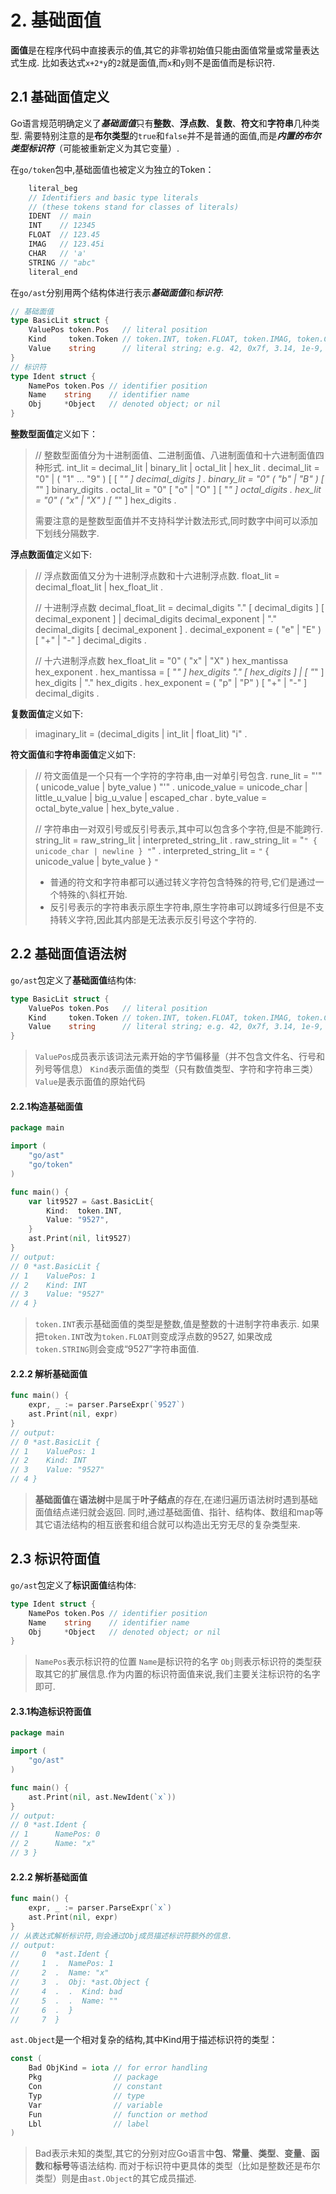 # 2. 基础面值

**面值**是在程序代码中直接表示的值,其它的非零初始值只能由面值常量或常量表达式生成.
比如表达式`x+2*y`的`2`就是面值,而`x`和`y`则不是面值而是标识符.

## 2.1 基础面值定义

Go语言规范明确定义了***基础面值***只有**整数**、**浮点数**、**复数**、**符文**和**字符串**几种类型.
需要特别注意的是**布尔类型**的`true`和`false`并不是普通的面值,而是***内置的布尔类型标识符***（可能被重新定义为其它变量）.

在`go/token`包中,基础面值也被定义为独立的Token：

```go
    literal_beg
	// Identifiers and basic type literals
	// (these tokens stand for classes of literals)
	IDENT  // main
	INT    // 12345
	FLOAT  // 123.45
	IMAG   // 123.45i
	CHAR   // 'a'
	STRING // "abc"
	literal_end
```

在`go/ast`分别用两个结构体进行表示***基础面值***和***标识符***: 

```go
// 基础面值
type BasicLit struct {
	ValuePos token.Pos   // literal position
	Kind     token.Token // token.INT, token.FLOAT, token.IMAG, token.CHAR, or token.STRING
	Value    string      // literal string; e.g. 42, 0x7f, 3.14, 1e-9, 2.4i, 'a', '\x7f', "foo" or `\m\n\o`
}
// 标识符
type Ident struct {
	NamePos token.Pos // identifier position
	Name    string    // identifier name
	Obj     *Object   // denoted object; or nil
}
```

**整数型面值**定义如下：

> // 整数型面值分为十进制面值、二进制面值、八进制面值和十六进制面值四种形式.
> int_lit        = decimal_lit | binary_lit | octal_lit | hex_lit .
> decimal_lit    = "0" | ( "1" … "9" ) [ [ "_" ] decimal_digits ] .
> binary_lit     = "0" ( "b" | "B" ) [ "_" ] binary_digits .
> octal_lit      = "0" [ "o" | "O" ] [ "_" ] octal_digits .
> hex_lit        = "0" ( "x" | "X" ) [ "_" ] hex_digits .
>
> 需要注意的是整数型面值并不支持科学计数法形式,同时数字中间可以添加下划线分隔数字.

**浮点数面值**定义如下: 

> // 浮点数面值又分为十进制浮点数和十六进制浮点数.
> float_lit         = decimal_float_lit | hex_float_lit .
>
> // 十进制浮点数
> decimal_float_lit = decimal_digits "." [ decimal_digits ] [ decimal_exponent ] |
>               decimal_digits decimal_exponent |
>               "." decimal_digits [ decimal_exponent ] .
> decimal_exponent  = ( "e" | "E" ) [ "+" | "-" ] decimal_digits .
>
> // 十六进制浮点数
> hex_float_lit     = "0" ( "x" | "X" ) hex_mantissa hex_exponent .
> hex_mantissa      = [ "_" ] hex_digits "." [ hex_digits ] |
>               [ "_" ] hex_digits |
>               "." hex_digits .
> hex_exponent      = ( "p" | "P" ) [ "+" | "-" ] decimal_digits .

**复数面值**定义如下:

> imaginary_lit = (decimal_digits | int_lit | float_lit) "i" .

**符文面值**和**字符串面值**定义如下:

> // 符文面值是一个只有一个字符的字符串,由一对单引号包含. 
> rune_lit         = "'" ( unicode_value | byte_value ) "'" .
> unicode_value    = unicode_char | little_u_value | big_u_value | escaped_char .
> byte_value       = octal_byte_value | hex_byte_value .
>
> // 字符串由一对双引号或反引号表示,其中可以包含多个字符,但是不能跨行.
> string_lit             = raw_string_lit | interpreted_string_lit .
> raw_string_lit         = "`" { unicode_char | newline } "`" .
> interpreted_string_lit = `"` { unicode_value | byte_value } `"`
>
> - 普通的符文和字符串都可以通过转义字符包含特殊的符号,它们是通过一个特殊的`\`斜杠开始.
> - 反引号表示的字符串表示原生字符串,原生字符串可以跨域多行但是不支持转义字符,因此其内部是无法表示反引号这个字符的.

## 2.2 基础面值语法树

`go/ast`包定义了**基础面值**结构体: 

```go
type BasicLit struct {
	ValuePos token.Pos   // literal position
	Kind     token.Token // token.INT, token.FLOAT, token.IMAG, token.CHAR, or token.STRING
	Value    string      // literal string; e.g. 42, 0x7f, 3.14, 1e-9, 2.4i, 'a', '\x7f', "foo" or `\m\n\o`
}
```

> `ValuePos`成员表示该词法元素开始的字节偏移量（并不包含文件名、行号和列号等信息）
> `Kind`表示面值的类型（只有数值类型、字符和字符串三类）
> `Value`是表示面值的原始代码

#### 2.2.1构造基础面值

```go
package main

import (
	"go/ast"
	"go/token"
)

func main() {
	var lit9527 = &ast.BasicLit{
		Kind:  token.INT,
		Value: "9527",
	}
	ast.Print(nil, lit9527)
}
// output:
// 0 *ast.BasicLit {
// 1 	ValuePos: 1
// 2  	Kind: INT
// 3    Value: "9527"
// 4 }
```

> `token.INT`表示基础面值的类型是整数,值是整数的十进制字符串表示.
> 如果把`token.INT`改为`token.FLOAT`则变成浮点数的9527,
> 如果改成`token.STRING`则会变成“9527”字符串面值.

#### 2.2.2 解析基础面值

```go
func main() {
	expr, _ := parser.ParseExpr(`9527`)
	ast.Print(nil, expr)
}
// output:
// 0 *ast.BasicLit {
// 1 	ValuePos: 1
// 2  	Kind: INT
// 3    Value: "9527"
// 4 }
```

> **基础面值**在**语法树**中是属于**叶子结点**的存在,在递归遍历语法树时遇到基础面值结点递归就会返回.
> 同时,通过基础面值、指针、结构体、数组和map等其它语法结构的相互嵌套和组合就可以构造出无穷无尽的复杂类型来.

## 2.3 标识符面值

`go/ast`包定义了**标识面值**结构体: 

```go
type Ident struct {
	NamePos token.Pos // identifier position
	Name    string    // identifier name
	Obj     *Object   // denoted object; or nil
}
```

> `NamePos`表示标识符的位置
> `Name`是标识符的名字
> `Obj`则表示标识符的类型获取其它的扩展信息.作为内置的标识符面值来说,我们主要关注标识符的名字即可.

#### 2.3.1构造标识符面值

```go
package main

import (
	"go/ast"
)

func main() {
	ast.Print(nil, ast.NewIdent(`x`))
}
// output:
// 0 *ast.Ident {
// 1      NamePos: 0
// 2      Name: "x"
// 3 }
```

#### 2.2.2 解析基础面值

```go
func main() {
	expr, _ := parser.ParseExpr(`x`)
	ast.Print(nil, expr)
}
// 从表达式解析标识符,则会通过Obj成员描述标识符额外的信息.
// output:
//     0  *ast.Ident {
//     1  .  NamePos: 1
//     2  .  Name: "x"
//     3  .  Obj: *ast.Object {
//     4  .  .  Kind: bad
//     5  .  .  Name: ""
//     6  .  }
//     7  }
```

`ast.Object`是一个相对复杂的结构,其中Kind用于描述标识符的类型：

```go
const (
    Bad ObjKind = iota // for error handling
    Pkg                // package
    Con                // constant
    Typ                // type
    Var                // variable
    Fun                // function or method
    Lbl                // label
)
```

> Bad表示未知的类型,其它的分别对应Go语言中**包**、**常量**、**类型**、**变量**、**函数**和**标号**等语法结构.
> 而对于标识符中更具体的类型（比如是整数还是布尔类型）则是由`ast.Object`的其它成员描述.